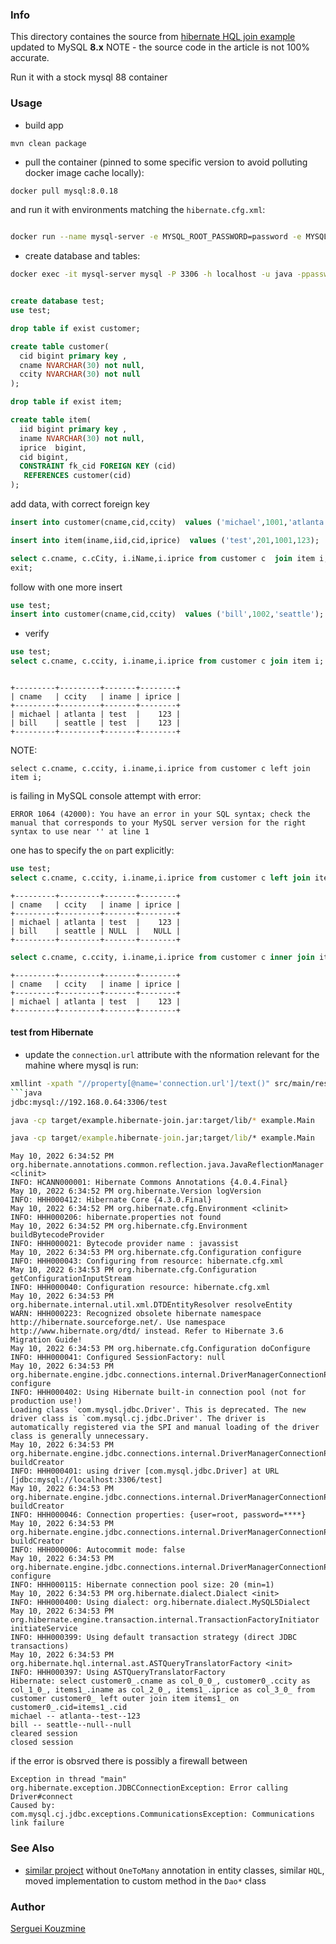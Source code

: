 ### Info

This directory containes the source  from [hibernate HQL join example](
https://www.onlinetutorialspoint.com/hibernate/hibernate-left-join-example.html)
updated to MySQL __8.x__
NOTE - the source code in the article is not 100% accurate. 

Run it with a stock mysql 88 container

### Usage
* build app
```
mvn clean package
```
* pull the container (pinned to some specific version to avoid polluting docker image cache locally):

```sh
docker pull mysql:8.0.18
```
and run it with environments matching the `hibernate.cfg.xml`:
```sh

docker run --name mysql-server -e MYSQL_ROOT_PASSWORD=password -e MYSQL_USER=java -p 3306:3306 -e MYSQL_DATABASE=test -e MYSQL_PASSWORD=password -d mysql:8.0.18
```
* create database and tables:
```sh
docker exec -it mysql-server mysql -P 3306 -h localhost -u java -ppassword 
```
```sql

create database test;
use test;
```
```sql
drop table if exist customer;

create table customer(
  cid bigint primary key ,
  cname NVARCHAR(30) not null,
  ccity NVARCHAR(30) not null
);
```
```sql
drop table if exist item;

create table item(
  iid bigint primary key ,
  iname NVARCHAR(30) not null,
  iprice  bigint,
  cid bigint,
  CONSTRAINT fk_cid FOREIGN KEY (cid)
   REFERENCES customer(cid)
);
```
add data, with correct foreign key 
```sql
insert into customer(cname,cid,ccity)  values ('michael',1001,'atlanta');

insert into item(iname,iid,cid,iprice)  values ('test',201,1001,123);

select c.cname, c.cCity, i.iName,i.iprice from customer c  join item i;
exit;
```
 follow with one more insert

```sql
use test;
insert into customer(cname,cid,ccity)  values ('bill',1002,'seattle');
```

* verify
```sql
use test;
select c.cname, c.ccity, i.iname,i.iprice from customer c join item i;
```
```text

+---------+---------+-------+--------+
| cname   | ccity   | iname | iprice |
+---------+---------+-------+--------+
| michael | atlanta | test  |    123 |
| bill    | seattle | test  |    123 |
+---------+---------+-------+--------+
```

NOTE:
```
select c.cname, c.ccity, i.iname,i.iprice from customer c left join item i;
```
is failing in MySQL console attempt with error:
```
ERROR 1064 (42000): You have an error in your SQL syntax; check the manual that corresponds to your MySQL server version for the right syntax to use near '' at line 1
```

one has to specify the `on` part explicitly:
```sql
use test;
select c.cname, c.ccity, i.iname,i.iprice from customer c left join item i on c.cid = i.cid;
```
```text
+---------+---------+-------+--------+
| cname   | ccity   | iname | iprice |
+---------+---------+-------+--------+
| michael | atlanta | test  |    123 |
| bill    | seattle | NULL  |   NULL |
+---------+---------+-------+--------+
```

```sql
select c.cname, c.ccity, i.iname,i.iprice from customer c inner join item i on c.cid = i.cid;
```
```text
+---------+---------+-------+--------+
| cname   | ccity   | iname | iprice |
+---------+---------+-------+--------+
| michael | atlanta | test  |    123 |
+---------+---------+-------+--------+
```

#### test from Hibernate
* update the `connection.url` attribute with the nformation relevant for the mahine where mysql is run:
```sh
xmllint -xpath "//property[@name='connection.url']/text()" src/main/resources/hibernate.cfg.xml
```java
jdbc:mysql://192.168.0.64:3306/test
```

```sh
java -cp target/example.hibernate-join.jar:target/lib/* example.Main
```
```cmd
java -cp target/example.hibernate-join.jar;target/lib/* example.Main
```

```text 
May 10, 2022 6:34:52 PM org.hibernate.annotations.common.reflection.java.JavaReflectionManager <clinit>
INFO: HCANN000001: Hibernate Commons Annotations {4.0.4.Final}
May 10, 2022 6:34:52 PM org.hibernate.Version logVersion
INFO: HHH000412: Hibernate Core {4.3.0.Final}
May 10, 2022 6:34:52 PM org.hibernate.cfg.Environment <clinit>
INFO: HHH000206: hibernate.properties not found
May 10, 2022 6:34:52 PM org.hibernate.cfg.Environment buildBytecodeProvider
INFO: HHH000021: Bytecode provider name : javassist
May 10, 2022 6:34:53 PM org.hibernate.cfg.Configuration configure
INFO: HHH000043: Configuring from resource: hibernate.cfg.xml
May 10, 2022 6:34:53 PM org.hibernate.cfg.Configuration getConfigurationInputStream
INFO: HHH000040: Configuration resource: hibernate.cfg.xml
May 10, 2022 6:34:53 PM org.hibernate.internal.util.xml.DTDEntityResolver resolveEntity
WARN: HHH000223: Recognized obsolete hibernate namespace http://hibernate.sourceforge.net/. Use namespace http://www.hibernate.org/dtd/ instead. Refer to Hibernate 3.6 Migration Guide!
May 10, 2022 6:34:53 PM org.hibernate.cfg.Configuration doConfigure
INFO: HHH000041: Configured SessionFactory: null
May 10, 2022 6:34:53 PM org.hibernate.engine.jdbc.connections.internal.DriverManagerConnectionProviderImpl configure
INFO: HHH000402: Using Hibernate built-in connection pool (not for production use!)
Loading class `com.mysql.jdbc.Driver'. This is deprecated. The new driver class is `com.mysql.cj.jdbc.Driver'. The driver is automatically registered via the SPI and manual loading of the driver class is generally unnecessary.
May 10, 2022 6:34:53 PM org.hibernate.engine.jdbc.connections.internal.DriverManagerConnectionProviderImpl buildCreator
INFO: HHH000401: using driver [com.mysql.jdbc.Driver] at URL [jdbc:mysql://localhost:3306/test]
May 10, 2022 6:34:53 PM org.hibernate.engine.jdbc.connections.internal.DriverManagerConnectionProviderImpl buildCreator
INFO: HHH000046: Connection properties: {user=root, password=****}
May 10, 2022 6:34:53 PM org.hibernate.engine.jdbc.connections.internal.DriverManagerConnectionProviderImpl buildCreator
INFO: HHH000006: Autocommit mode: false
May 10, 2022 6:34:53 PM org.hibernate.engine.jdbc.connections.internal.DriverManagerConnectionProviderImpl configure
INFO: HHH000115: Hibernate connection pool size: 20 (min=1)
May 10, 2022 6:34:53 PM org.hibernate.dialect.Dialect <init>
INFO: HHH000400: Using dialect: org.hibernate.dialect.MySQL5Dialect
May 10, 2022 6:34:53 PM org.hibernate.engine.transaction.internal.TransactionFactoryInitiator initiateService
INFO: HHH000399: Using default transaction strategy (direct JDBC transactions)
May 10, 2022 6:34:53 PM org.hibernate.hql.internal.ast.ASTQueryTranslatorFactory <init>
INFO: HHH000397: Using ASTQueryTranslatorFactory
Hibernate: select customer0_.cname as col_0_0_, customer0_.ccity as col_1_0_, items1_.iname as col_2_0_, items1_.iprice as col_3_0_ from customer customer0_ left outer join item items1_ on customer0_.cid=items1_.cid
michael -- atlanta--test--123
bill -- seattle--null--null
cleared session
closed session
```
if the error is obsrved there is possibly a firewall between

```text
Exception in thread "main" org.hibernate.exception.JDBCConnectionException: Error calling Driver#connect
Caused by:
com.mysql.cj.jdbc.exceptions.CommunicationsException: Communications link failure
```
### See Also

 * [similar project](https://github.com/ashokitschool/Hibernate-HQL-App-MultiTables) without `OneToMany` annotation in entity classes, similar `HQL`, moved implementation to custom method in the `Dao*` class
### Author
[Serguei Kouzmine](kouzmine_serguei@yahoo.com)


